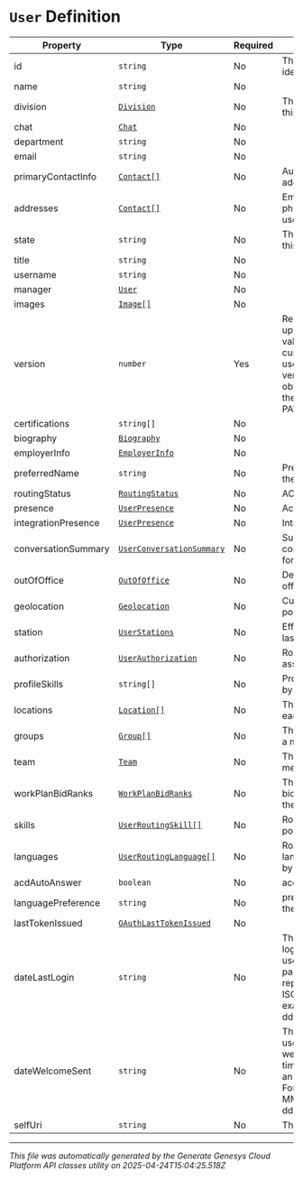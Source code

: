 # `User` Definition

| Property | Type | Required | Description |
|----------|------|----------|-------------|
| id | `string` | No | The globally unique identifier for the object. |
| name | `string` | No |  |
| division | [`Division`](division-definition.md) | No | The division to which this entity belongs. |
| chat | [`Chat`](chat-definition.md) | No |  |
| department | `string` | No |  |
| email | `string` | No |  |
| primaryContactInfo | [`Contact[]`](contact-definition.md) | No | Auto populated from addresses. |
| addresses | [`Contact[]`](contact-definition.md) | No | Email addresses and phone numbers for this user |
| state | `string` | No | The current state for this user. |
| title | `string` | No |  |
| username | `string` | No |  |
| manager | [`User`](user-definition.md) | No |  |
| images | [`Image[]`](image-definition.md) | No |  |
| version | `number` | Yes | Required when updating a user, this value should be the current version of the user.  The current version can be obtained with a GET on the user before doing a PATCH. |
| certifications | `string[]` | No |  |
| biography | [`Biography`](biography-definition.md) | No |  |
| employerInfo | [`EmployerInfo`](employerinfo-definition.md) | No |  |
| preferredName | `string` | No | Preferred full name of the agent |
| routingStatus | [`RoutingStatus`](routingstatus-definition.md) | No | ACD routing status |
| presence | [`UserPresence`](userpresence-definition.md) | No | Active presence |
| integrationPresence | [`UserPresence`](userpresence-definition.md) | No | Integration presence |
| conversationSummary | [`UserConversationSummary`](userconversationsummary-definition.md) | No | Summary of conversion statistics for conversation types. |
| outOfOffice | [`OutOfOffice`](outofoffice-definition.md) | No | Determine if out of office is enabled |
| geolocation | [`Geolocation`](geolocation-definition.md) | No | Current geolocation position |
| station | [`UserStations`](userstations-definition.md) | No | Effective, default, and last station information |
| authorization | [`UserAuthorization`](userauthorization-definition.md) | No | Roles and permissions assigned to the user |
| profileSkills | `string[]` | No | Profile skills possessed by the user |
| locations | [`Location[]`](location-definition.md) | No | The user placement at each site location. |
| groups | [`Group[]`](group-definition.md) | No | The groups the user is a member of |
| team | [`Team`](team-definition.md) | No | The team the user is a member of |
| workPlanBidRanks | [`WorkPlanBidRanks`](workplanbidranks-definition.md) | No | The WFM work plan bid rank settings for the user |
| skills | [`UserRoutingSkill[]`](userroutingskill-definition.md) | No | Routing (ACD) skills possessed by the user |
| languages | [`UserRoutingLanguage[]`](userroutinglanguage-definition.md) | No | Routing (ACD) languages possessed by the user |
| acdAutoAnswer | `boolean` | No | acd auto answer |
| languagePreference | `string` | No | preferred language by the user |
| lastTokenIssued | [`OAuthLastTokenIssued`](oauthlasttokenissued-definition.md) | No |  |
| dateLastLogin | `string` | No | The last time the user logged in using username and password. Date time is represented as an ISO-8601 string. For example: yyyy-MM-ddTHH:mm:ss[.mmm]Z |
| dateWelcomeSent | `string` | No | The date & time the user was sent their welcome email. Date time is represented as an ISO-8601 string. For example: yyyy-MM-ddTHH:mm:ss[.mmm]Z |
| selfUri | `string` | No | The URI for this object |

---

*This file was automatically generated by the Generate Genesys Cloud Platform API classes utility on 2025-04-24T15:04:25.518Z*